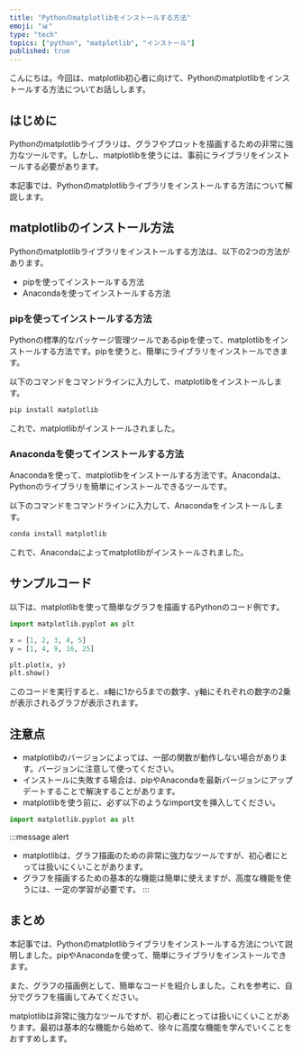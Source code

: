 ```yaml
---
title: "Pythonのmatplotlibをインストールする方法"
emoji: "📊"
type: "tech"
topics: ["python", "matplotlib", "インストール"]
published: true
---
```


こんにちは。今回は、matplotlib初心者に向けて、Pythonのmatplotlibをインストールする方法についてお話しします。

## はじめに

Pythonのmatplotlibライブラリは、グラフやプロットを描画するための非常に強力なツールです。しかし、matplotlibを使うには、事前にライブラリをインストールする必要があります。

本記事では、Pythonのmatplotlibライブラリをインストールする方法について解説します。

## matplotlibのインストール方法

Pythonのmatplotlibライブラリをインストールする方法は、以下の2つの方法があります。

- pipを使ってインストールする方法
- Anacondaを使ってインストールする方法

### pipを使ってインストールする方法

Pythonの標準的なパッケージ管理ツールであるpipを使って、matplotlibをインストールする方法です。pipを使うと、簡単にライブラリをインストールできます。

以下のコマンドをコマンドラインに入力して、matplotlibをインストールします。

```bash
pip install matplotlib
```

これで、matplotlibがインストールされました。

### Anacondaを使ってインストールする方法

Anacondaを使って、matplotlibをインストールする方法です。Anacondaは、Pythonのライブラリを簡単にインストールできるツールです。

以下のコマンドをコマンドラインに入力して、Anacondaをインストールします。

```bash
conda install matplotlib
```

これで、Anacondaによってmatplotlibがインストールされました。

## サンプルコード

以下は、matplotlibを使って簡単なグラフを描画するPythonのコード例です。

```python
import matplotlib.pyplot as plt

x = [1, 2, 3, 4, 5]
y = [1, 4, 9, 16, 25]

plt.plot(x, y)
plt.show()
```

このコードを実行すると、x軸に1から5までの数字、y軸にそれぞれの数字の2乗が表示されるグラフが表示されます。

## 注意点

- matplotlibのバージョンによっては、一部の関数が動作しない場合があります。バージョンに注意して使ってください。
- インストールに失敗する場合は、pipやAnacondaを最新バージョンにアップデートすることで解決することがあります。
- matplotlibを使う前に、必ず以下のようなimport文を挿入してください。
```python
import matplotlib.pyplot as plt
```


:::message alert
- matplotlibは、グラフ描画のための非常に強力なツールですが、初心者にとっては扱いにくいことがあります。
- グラフを描画するための基本的な機能は簡単に使えますが、高度な機能を使うには、一定の学習が必要です。
:::

## まとめ

本記事では、Pythonのmatplotlibライブラリをインストールする方法について説明しました。pipやAnacondaを使って、簡単にライブラリをインストールできます。

また、グラフの描画例として、簡単なコードを紹介しました。これを参考に、自分でグラフを描画してみてください。

matplotlibは非常に強力なツールですが、初心者にとっては扱いにくいことがあります。最初は基本的な機能から始めて、徐々に高度な機能を学んでいくことをおすすめします。
